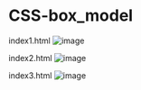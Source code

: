 # CSS-box_model
index1.html
![image](https://github.com/zenagrams/CSS-box_model/assets/110210132/27e91ff9-78da-42b0-a1da-53b11f011b8b)

index2.html
 ![image](https://github.com/zenagrams/CSS-box_model/assets/110210132/c85c1c86-66c5-496e-b636-3f2349cb72e4)

index3.html
![image](https://github.com/zenagrams/CSS-box_model/assets/110210132/59198660-19b8-4a78-8bc5-ce50ca685894)




